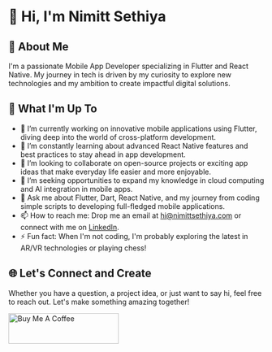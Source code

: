 # 👋 Hi, I'm Nimitt Sethiya

## 🚀 About Me

I'm a passionate Mobile App Developer specializing in Flutter and React Native. My journey in tech is driven by my curiosity to explore new technologies and my ambition to create impactful digital solutions.

## 🌟 What I'm Up To

- 🔭 I’m currently working on innovative mobile applications using Flutter, diving deep into the world of cross-platform development.
- 🌱 I’m constantly learning about advanced React Native features and best practices to stay ahead in app development.
- 👯 I’m looking to collaborate on open-source projects or exciting app ideas that make everyday life easier and more enjoyable.
- 🤔 I’m seeking opportunities to expand my knowledge in cloud computing and AI integration in mobile apps.
- 💬 Ask me about Flutter, Dart, React Native, and my journey from coding simple scripts to developing full-fledged mobile applications.
- 📫 How to reach me: Drop me an email at hi@nimittsethiya.com or connect with me on [LinkedIn](https://www.linkedin.com/in/nimittsethiya).
- ⚡ Fun fact: When I'm not coding, I'm probably exploring the latest in AR/VR technologies or playing chess!

## 🌐 Let's Connect and Create

Whether you have a question, a project idea, or just want to say hi, feel free to reach out. Let's make something amazing together!

<a href="https://www.buymeacoffee.com/NimittSethiya" target="_blank"><img src="https://cdn.buymeacoffee.com/buttons/v2/default-yellow.png" alt="Buy Me A Coffee" style="height: 60px !important;width: 217px !important;" ></a>

